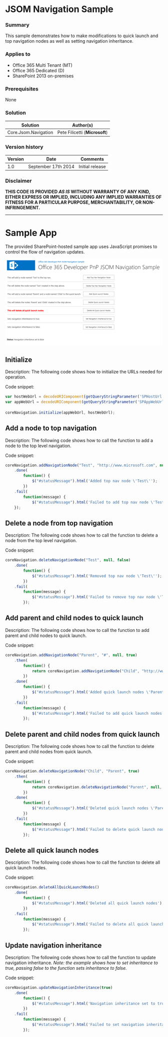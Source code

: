 # JSOM Navigation Sample #

### Summary ###
This sample demonstrates how to make modifications to quick launch and top navigation nodes as well as setting navigation inheritance.

### Applies to ###
-  Office 365 Multi Tenant (MT)
-  Office 365 Dedicated (D)
-  SharePoint 2013 on-premises

### Prerequisites ###
None

### Solution ###
Solution | Author(s)
---------|----------
Core.Jsom.Navigation | Pete Filicetti (**Microsoft**)

### Version history ###
Version  | Date | Comments
---------| -----| --------
1.0  | September 17th 2014 | Initial release

### Disclaimer ###
**THIS CODE IS PROVIDED *AS IS* WITHOUT WARRANTY OF ANY KIND, EITHER EXPRESS OR IMPLIED, INCLUDING ANY IMPLIED WARRANTIES OF FITNESS FOR A PARTICULAR PURPOSE, MERCHANTABILITY, OR NON-INFRINGEMENT.**


----------

# Sample App #
The provided SharePoint-hosted sample app uses JavaScript promises to control the flow of navigation updates.

![](https://raw.githubusercontent.com/pefilice/PnP-Support/master/Core.Jsom.Navigation.png)

## Initialize ##
Description:
The following code shows how to initialize the URLs needed for operation.  

Code snippet:

```JavaScript
var hostWebUrl = decodeURIComponent(getQueryStringParameter('SPHostUrl'));
var appWebUrl = decodeURIComponent(getQueryStringParameter('SPAppWebUrl'));

coreNavigation.initialize(appWebUrl, hostWebUrl);
```

## Add a node to top navigation ##
Description:
The following code shows how to call the function to add a node to the top level navigation.

Code snippet:

```JavaScript
coreNavigation.addNavigationNode("Test", "http://www.microsoft.com", null, false)
    .done(
        function() {
            $("#statusMessage").html('Added top nav node \'Test\'');
        })
    .fail(
        function(message) {
            $("#statusMessage").html('Failed to add top nav node \'Test\': ' + message);
    });
```

## Delete a node from top navigation ##
Description:
The following code shows how to call the function to delete a node from the top level navigation.

Code snippet:

```JavaScript
coreNavigation.deleteNavigationNode("Test", null, false)
    .done(
        function() {
            $("#statusMessage").html('Removed top nav node \'Test\'');
        })
    .fail(
        function(message) {
            $("#statusMessage").html('Failed to remove top nav node \'Test\': ' + message);
        });
```

## Add parent and child nodes to quick launch ##
Description:
The following code shows how to call the function to add parent and child nodes to quick launch.

Code snippet:

```JavaScript
coreNavigation.addNavigationNode("Parent", "#", null, true)
    .then(
        function() {
            return coreNavigation.addNavigationNode("Child", "http://www.microsoft.com", 'Parent', true);
        })
    .done(
        function() {
            $("#statusMessage").html('Added quick launch nodes \'Parent\' and \'Child\'');
        })
    .fail(
        function(message) {
            $("#statusMessage").html('Failed to add quick launch nodes \'Parent\' and \'Child\': ' + message);
        });
```

## Delete parent and child nodes from quick launch ##
Description:
The following code shows how to call the function to delete parent and child nodes from quick launch.

Code snippet:

```JavaScript
coreNavigation.deleteNavigationNode("Child", "Parent", true)
    .then(
        function() {
            return coreNavigation.deleteNavigationNode("Parent", null, true);
        })
    .done(
        function() {
            $("#statusMessage").html('Deleted quick launch nodes \'Parent\' and \'Child\'');
        })
    .fail(
        function(message) {
            $("#statusMessage").html('Failed to delete quick launch nodes \'Parent\' and \'Child\': ' + message);
        });
```

## Delete all quick launch nodes ##
Description:
The following code shows how to call the function to delete all quick launch nodes.

Code snippet:

```JavaScript
coreNavigation.deleteAllQuickLaunchNodes()
    .done(
        function() {
            $("#statusMessage").html('Deleted all quick launch nodes');
        })
    .fail(
        function(message) {
            $("#statusMessage").html('Failed to delete all quick launch nodes: ' + message);
        });
```

## Update navigation inheritance ##
Description:
The following code shows how to call the function to update navigation inheritance.  *Note: the example shows how to set inheritance to true, passing false to the function sets inheritance to false.*

Code snippet:

```JavaScript
coreNavigation.updateNavigationInheritance(true)
    .done(
        function() {
            $("#statusMessage").html('Navigation inheritance set to true');
        })
    .fail(
        function(message) {
            $("#statusMessage").html('Failed to set navigation inheritance to true: ' + message);
        });
```
